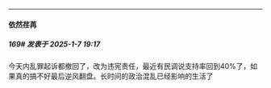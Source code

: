 ﻿
*****

####  依然荏苒  
##### 169#       发表于 2025-1-7 19:17

今天内乱罪起诉都撤回了，改为违宪责任，最近有民调说支持率回到40%了，如果真的搞不好最后逆风翻盘。长时间的政治混乱已经影响的生活了

